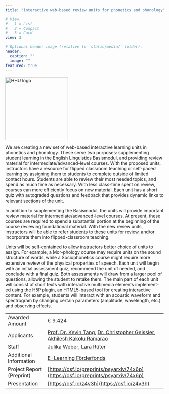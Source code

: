 ```yaml
---
title: "Interactive web-based review units for phonetics and phonology"

# View.
#   1 = List
#   2 = Compact
#   3 = Card
view: 3

# Optional header image (relative to `static/media/` folder).
header:
  caption: ""
  image: ""
featured: true
---
```




<img src="hhu_logo.jpg" alt="HHU logo" width="200"/>


We are creating a new set of web-based interactive learning units in phonetics and phonology. These serve two purposes: supplementing student learning in the English Linguistics Basismodul, and providing review material for intermediate/advanced-level courses. With the proposed units, instructors have a resource for flipped classroom teaching or self-paced learning by assigning them to students to complete outside of limited contact hours. Students are able to review their most needed topics, and spend as much time as necessary. With less class-time spent on review, courses can more efficiently focus on new material. Each unit has a short quiz with autograded questions and feedback that provides dynamic links to relevant sections of the unit.

In addition to supplementing the Basismodul, the units will provide important review material for intermediate/advanced-level courses. At present, these courses are required to spend a substantial portion at the beginning of the course reviewing foundational material. With the new review units, instructors will be able to refer students to these units for review, and/or incorporate them into flipped-classroom teaching.

Units will be self-contained to allow instructors better choice of units to assign. For example, a Mor-phology course may require units on the sound structure of words, while a Sociophonetics course might require more extensive review of the physical properties of speech.
Each unit will begin with an initial assessment quiz, recommend the unit of needed, and conclude with a final quiz. Both assessments will draw from a larger pool of questions, allowing the student to retake them.
The main part of each unit will consist of short texts with interactive multimedia elements implement-ed using the H5P plugin, an HTML5-based tool for creating interactive content. For example, students will interact with an acoustic waveform and spectrogram by changing certain parameters (amplitude, wavelength, etc.) and observing effects.



|  |  |
| ----------- | ----------- |
| Awarded Amount | € 9.424 |
| Applicants | [Prof. Dr. Kevin Tang](https://slam.phil.hhu.de/authors/kevin/), [Dr. Christopher Geissler](https://slam.phil.hhu.de/authors/chris/), [Akhilesh Kakolu Ramarao](https://slam.phil.hhu.de/authors/akhilesh/) | 
| Staff | [Julika Weber](https://slam.phil.hhu.de/authors/julika/), [Lara Rüter](https://slam.phil.hhu.de/authors/lara/) |
| Additional Information | [E-Learning Förderfonds](https://www.elearning.hhu.de/elearning-foerderfonds) |
|Project Report (Preprint)| [https://osf.io/preprints/psyarxiv/74x6p](https://osf.io/preprints/psyarxiv/74x6p)|
|Presentation| [https://osf.io/z4v3h](https://osf.io/z4v3h)|

